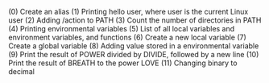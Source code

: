(0) Create an alias
(1) Printing hello user, where user is the current Linux user
(2) Adding /action to PATH
(3) Count the number of directories in PATH
(4) Printing environmental variables
(5) List of all local variables and environment variables, and functions
(6) Create a new local variable
(7) Create a global variable
(8) Adding value stored in a environmental variable
(9) Print the result of POWER divided by DIVIDE, followed by a new line
(10) Print the result of BREATH to the power LOVE
(11) Changing binary to decimal
